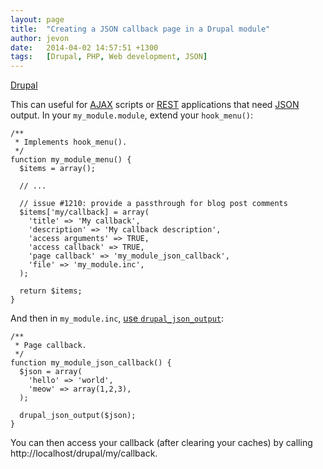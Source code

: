 ```yaml
---
layout: page
title:  "Creating a JSON callback page in a Drupal module"
author: jevon
date:   2014-04-02 14:57:51 +1300
tags:   [Drupal, PHP, Web development, JSON]
---
```


[Drupal](drupal.md)

This can useful for [AJAX](ajax.md) scripts or [REST](rest.md) applications that need [JSON](json.md) output. In your `my_module.module`, extend your `hook_menu()`:

```
/**
 * Implements hook_menu().
 */
function my_module_menu() {
  $items = array();

  // ...

  // issue #1210: provide a passthrough for blog post comments
  $items['my/callback] = array(
    'title' => 'My callback',
    'description' => 'My callback description',
    'access arguments' => TRUE,
    'access callback' => TRUE,
    'page callback' => 'my_module_json_callback',
    'file' => 'my_module.inc',
  );

  return $items;
}
```

And then in `my_module.inc`, <a href="https://drupal.org/node/1613408">use `drupal_json_output`</a>:

```
/**
 * Page callback.
 */
function my_module_json_callback() {
  $json = array(
    'hello' => 'world',
    'meow' => array(1,2,3),
  );

  drupal_json_output($json);
}
```

You can then access your callback (after clearing your caches) by calling http://localhost/drupal/my/callback.

